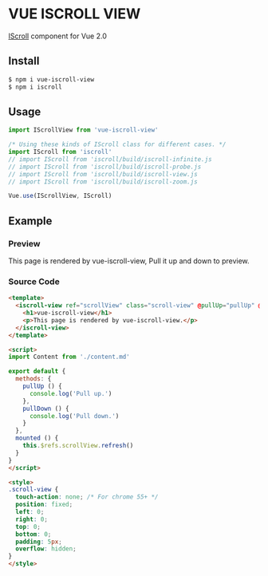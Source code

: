 # VUE ISCROLL VIEW

[IScroll](https://github.com/cubiq/iscroll) component for Vue 2.0

## Install

```bash
$ npm i vue-iscroll-view
$ npm i iscroll
```
## Usage

```javascript
import IScrollView from 'vue-iscroll-view'

/* Using these kinds of IScroll class for different cases. */
import IScroll from 'iscroll'
// import IScroll from 'iscroll/build/iscroll-infinite.js
// import IScroll from 'iscroll/build/iscroll-probe.js
// import IScroll from 'iscroll/build/iscroll-view.js
// import IScroll from 'iscroll/build/iscroll-zoom.js

Vue.use(IScrollView, IScroll)
```
## Example

### Preview

This page is rendered by vue-iscroll-view, Pull it up and down to preview.

### Source Code

```html
<template>
  <iscroll-view ref="scrollView" class="scroll-view" @pullUp="pullUp" @pullDown="pullDown" :options="{mouseWheel: true}">
    <h1>vue-iscroll-view</h1>
    <p>This page is rendered by vue-iscroll-view.</p>
  </iscroll-view>
</template>

<script>
import Content from './content.md'

export default {
  methods: {
    pullUp () {
      console.log('Pull up.')
    },
    pullDown () {
      console.log('Pull down.')
    }
  },
  mounted () {
    this.$refs.scrollView.refresh()
  }
}
</script>

<style>
.scroll-view {
  touch-action: none; /* For chrome 55+ */
  position: fixed;
  left: 0;
  right: 0;
  top: 0;
  bottom: 0;
  padding: 5px;
  overflow: hidden;
}
</style>
```
